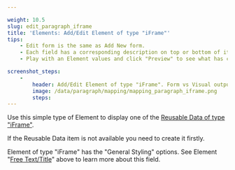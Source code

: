 ```yaml
---

weight: 10.5
slug: edit_paragraph_iframe
title: 'Elements: Add/Edit Element of type "iFrame"'
tips:
    - Edit form is the same as Add New form.
    - Each field has a corresponding description on top or bottom of it. Read this before entering values to the field.
    - Play with an Element values and click "Preview" to see what has changed.

screenshot_steps:
    -
        header: Add/Edit Element of type "iFrame". Form vs Visual output mapping.
        image: /data/paragraph/mapping/mapping_paragraph_iframe.png
        steps:
---
```


Use this simple type of Element to display one of the [Reusable Data of type "iFrame"](/#slug-admin_dashboard_iframes).

If the Reusable Data item is not available you need to create it firstly.

Element of type "iFrame" has the "General Styling" options. 
See Element "[Free Text/Title](/#slug-edit_paragraph_text)" above to learn more about this field.
